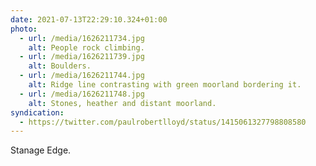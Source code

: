```yaml
---
date: 2021-07-13T22:29:10.324+01:00
photo:
  - url: /media/1626211734.jpg
    alt: People rock climbing.
  - url: /media/1626211739.jpg
    alt: Boulders.
  - url: /media/1626211744.jpg
    alt: Ridge line contrasting with green moorland bordering it.
  - url: /media/1626211748.jpg
    alt: Stones, heather and distant moorland.
syndication:
  - https://twitter.com/paulrobertlloyd/status/1415061327798808580
---
```

Stanage Edge.
